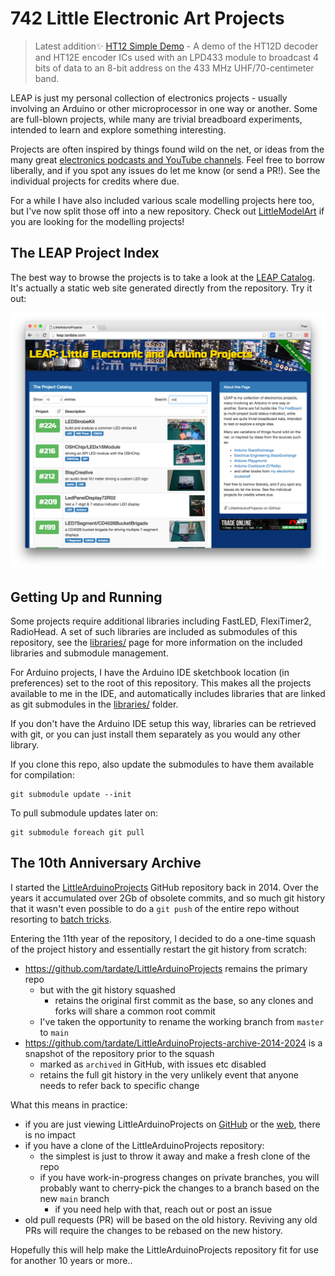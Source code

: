 # 742 Little Electronic Art Projects

> Latest addition:sparkles: [HT12 Simple Demo](./Radio/LPD433/HT12/SimpleDemo) - A demo of the HT12D decoder and HT12E encoder ICs used with an LPD433 module to broadcast 4 bits of data to an 8-bit address on the 433 MHz UHF/70-centimeter band.

LEAP is just my personal collection of electronics projects - usually involving an Arduino or other microprocessor in one way or another.
Some are full-blown projects, while many are trivial breadboard experiments, intended to learn and explore something interesting.

Projects are often inspired by things found wild on the net,
or ideas from the many great [electronics podcasts and YouTube channels](./notebook/).
Feel free to borrow liberally, and if you spot any issues do let me know (or send a PR!).
See the individual projects for credits where due.

For a while I have also included various scale modelling projects here too,
but I've now split those off into a new repository.
Check out
[LittleModelArt](https://modelart.tardate.com/)
if you are looking for the modelling projects!

## The LEAP Project Index

The best way to browse the projects is to take a look at the
[LEAP Catalog](https://leap.tardate.com/).
It's actually a static web site generated directly from the repository. Try it out:

[![leap-splash](./catalog/assets/images/leap-splash.png?raw=true)](https://leap.tardate.com/)

## Getting Up and Running

Some projects require additional libraries including FastLED, FlexiTimer2, RadioHead.
A set of such libraries are included as submodules of this repository,
see the [libraries/](./libraries) page for more information on the included libraries and submodule management.

For Arduino projects, I have the Arduino IDE sketchbook location (in preferences) set to the root of this repository.
This makes all the projects available to me in the IDE, and automatically includes libraries
that are linked as git submodules in the [libraries/](./libraries) folder.

If you don't have the Arduino IDE setup this way, libraries can be retrieved with git,
or you can just install them separately as you would any other library.

If you clone this repo, also update the submodules to have them available for compilation:

    git submodule update --init

To pull submodule updates later on:

    git submodule foreach git pull

## The 10th Anniversary Archive

I started the
[LittleArduinoProjects](https://github.com/tardate/LittleArduinoProjects)
GitHub repository back in 2014.
Over the years it accumulated over 2Gb of obsolete commits, and so much git history that it wasn't even possible
to do a `git push` of the entire repo without resorting to [batch tricks](https://stackoverflow.com/questions/15125862/github-remote-push-pack-size-exceeded).

Entering the 11th year of the repository, I decided to do a one-time squash of the project history and essentially restart the git history from scratch:

* <https://github.com/tardate/LittleArduinoProjects> remains the primary repo
    * but with the git history squashed
        * retains the original first commit as the base, so any clones and forks will share a common root commit
    * I've taken the opportunity to rename the working branch from `master` to `main`
* <https://github.com/tardate/LittleArduinoProjects-archive-2014-2024> is a snapshot of the repository prior to the squash
    * marked as `archived` in GitHub, with issues etc disabled
    * retains the full git history in the very unlikely event that anyone needs to refer back to specific change

What this means in practice:

* if you are just viewing LittleArduinoProjects on [GitHub](https://github.com/tardate/LittleArduinoProjects) or the [web](https://leap.tardate.com/), there is no impact
* if you have a clone of the LittleArduinoProjects repository:
    * the simplest is just to throw it away and make a fresh clone of the repo
    * if you have work-in-progress changes on private branches, you will probably want to cherry-pick the changes to a branch based on the new `main` branch
        * if you need help with that, reach out or post an issue
* old pull requests (PR) will be based on the old history. Reviving any old PRs will require the changes to be rebased on the new history.

Hopefully this will help make the LittleArduinoProjects repository fit for use for another 10 years or more..
